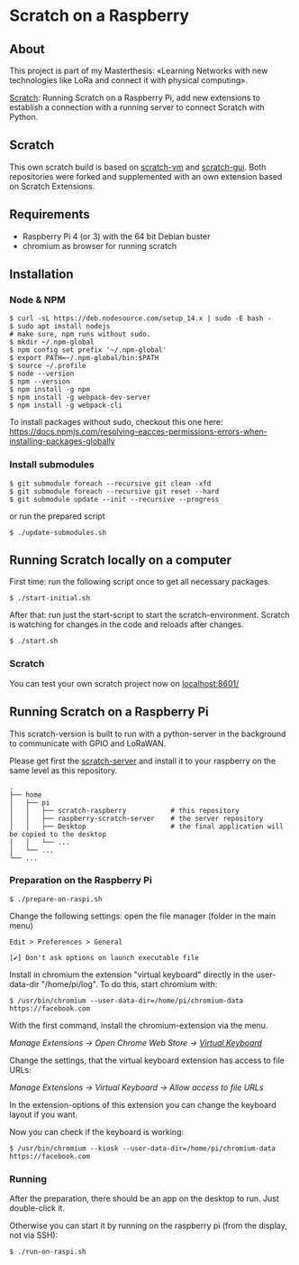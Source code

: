 # Scratch on a Raspberry

## About

This project is part of my Masterthesis: «Learning Networks with new technologies like 
LoRa and connect it with physical computing».

[Scratch](https://scratch.mit.edu/): Running Scratch on a Raspberry Pi, add new extensions to
establish a connection with a running server to connect Scratch 
with Python.

## Scratch

This own scratch build is based on [scratch-vm](https://github.com/LLK/scratch-vm) and [scratch-gui](https://github.com/LLK/scratch-gui).
Both repositories were forked and supplemented with an own extension based on Scratch Extensions.

## Requirements

- Raspberry Pi 4 (or 3) with the 64 bit Debian buster
- chromium as browser for running scratch

## Installation

### Node & NPM
```
$ curl -sL https://deb.nodesource.com/setup_14.x | sudo -E bash -
$ sudo apt install nodejs
# make sure, npm runs without sudo.
$ mkdir ~/.npm-global
$ npm config set prefix '~/.npm-global'
$ export PATH=~/.npm-global/bin:$PATH
$ source ~/.profile
$ node --version
$ npm --version
$ npm install -g npm
$ npm install -g webpack-dev-server
$ npm install -g webpack-cli
```

To install packages without sudo, checkout this one here: https://docs.npmjs.com/resolving-eacces-permissions-errors-when-installing-packages-globally

### Install submodules

```
$ git submodule foreach --recursive git clean -xfd
$ git submodule foreach --recursive git reset --hard
$ git submodule update --init --recursive --progress
```

or run the prepared script

```
$ ./update-submodules.sh
```

## Running Scratch locally on a computer

First time: run the following script once to get all necessary packages.

```
$ ./start-initial.sh
```

After that: run just the start-script to start the scratch-environment.
Scratch is watching for changes in the code and reloads after changes.

```
$ ./start.sh
```

### Scratch

You can test your own scratch project now on [localhost:8601/](http://localhost:8601/)

## Running Scratch on a Raspberry Pi

This scratch-version is built to run with a python-server in the background to communicate with GPIO and LoRaWAN.

Please get first the [scratch-server](https://github.com/btemperli/raspberry-scratch-server) and install it to your raspberry
on the same level as this repository.

    .
    ├── home
    │   ├── pi
    │   │   ├── scratch-raspberry           # this repository
    │   │   ├── raspberry-scratch-server    # the server repository
    │   │   ├── Desktop                     # the final application will be copied to the desktop
    │   │   └── ... 
    │   └── ... 
    └── ... 


### Preparation on the Raspberry Pi

```
$ ./prepare-on-raspi.sh
```

Change the following settings: open the file manager (folder in the main menu)

```
Edit > Preferences > General

️[✔] Don't ask options on launch executable file
```

Install in chromium the extension "virtual keyboard" directly in the user-data-dir "/home/pi/log". To do this, start chromium
with:

    $ /usr/bin/chromium --user-data-dir=/home/pi/chromium-data https://facebook.com

With the first command, install the chromium-extension via the menu.

*Manage Extensions &rarr; Open Chrome Web Store &rarr; [Virtual Keyboard](https://chrome.google.com/webstore/detail/virtual-keyboard/pflmllfnnabikmfkkaddkoolinlfninn)*

Change the settings, that the virtual keyboard extension has access to file URLs:

*Manage Extensions &rarr; Virtual Keyboard &rarr; Allow access to file URLs* 

In the extension-options of this extension you can change the keyboard layout if you want.

Now you can check if the keyboard is working:

    $ /usr/bin/chromium --kiosk --user-data-dir=/home/pi/chromium-data https://facebook.com

### Running

After the preparation, there should be an app on the desktop to run. Just double-click it.

Otherwise you can start it by running on the raspberry pi (from the display, not via SSH):

```
$ ./run-on-raspi.sh
```

